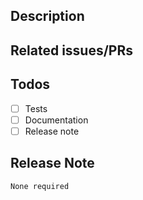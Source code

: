 ## Description

<!-- A few sentences describing the overall goals of the pull request's commits.
Please include
- the type of fix - (e.g. bug fix, new feature, documentation)
- some details on _why_ this PR should be merged
- the details of the testing you've done on it (both manual and automated)
- which components are affected by this PR
- links to issues that this PR addresses
-->

## Related issues/PRs

<!-- If appropriate, include a link to the issue this fixes.
fixes <ISSUE LINK>

If appropriate, add links to any number of PRs documented by this PR
documents <PR LINK>
-->

## Todos

- [ ] Tests
- [ ] Documentation
- [ ] Release note

## Release Note

<!-- Writing a release note:
- By default, no release note action is required.
- If you're unsure whether or not your PR needs a note, ask your reviewer for guidance.
- If this PR requires a release note, update the block below to include a concise note describing
  the change and any important impacts this PR may have.
-->

```release-note
None required
```
